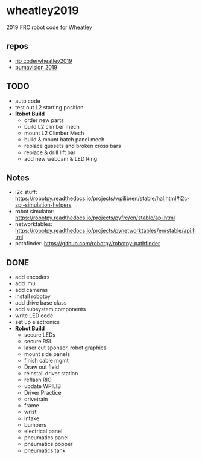 # wheatley2019
2019 FRC robot code for Wheatley

repos
---
 - [rio code/wheatley2019](https://github.com/kemfic/wheatley2019)
 - [pumavision 2019](https://github.com/pumatech-robotics/pumavision2019)


TODO
---
 - auto code
 - test out L2 starting position
 - **Robot Build**
   - order new parts
   - build L2 climber mech
   - mount L2 Climber Mech
   - build & mount hatch panel mech
   - replace gussets and broken cross bars
   - replace & drill lift bar
   - add new webcam & LED Ring


Notes
---
  - i2c stuff: https://robotpy.readthedocs.io/projects/wpilib/en/stable/hal.html#i2c-spi-simulation-helpers
  - robot simulator: https://robotpy.readthedocs.io/projects/pyfrc/en/stable/api.html
  - networktables: https://robotpy.readthedocs.io/projects/pynetworktables/en/stable/api.html
  - pathfinder: https://github.com/robotpy/robotpy-pathfinder


DONE
---
 - add encoders
 - add imu
 - add cameras
 - install robotpy
 - add drive base class
 - add subsystem components
 - write LED code
 - set up electronics
 - **Robot Build**
    - secure LEDs
    - secure RSL
    - laser cut sponsor, robot graphics
    - mount side panels
    - finish cable mgmt
    - Draw out field
    - reinstall driver station
    - reflash RIO
    - update WPILIB
    - Driver Practice
    - drivetrain
    - frame
    - wrist
    - intake
    - bumpers
    - electrical panel
    - pneumatics panel
    - pneumatics popper
    - pneumatics tank
